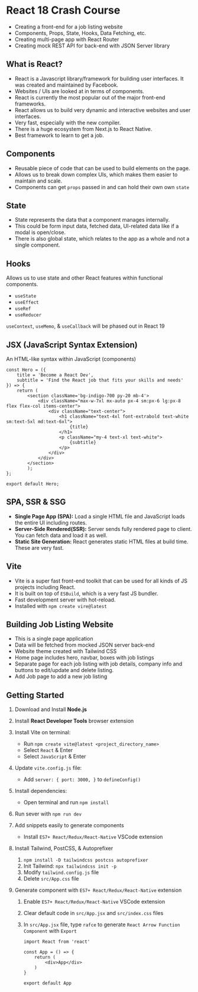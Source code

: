 # React 18 Crash Course

- Creating a front-end for a job listing website    
- Components, Props, State, Hooks, Data Fetching, etc.
- Creating multi-page app with React Router
- Creating mock REST API for back-end with JSON Server library

## What is React?

- React is a Javascript library/framework for building user interfaces. It was created and maintained by Facebook.
- Websites / UIs are looked at in terms of components.
- React is currently the most popular out of the major front-end frameworks.
- React allows us to build very dynamic and interactive websites and user interfaces.
- Very fast, especially with the new compiler.
- There is a huge ecosystem from Next.js to React Native.
- Best framework to learn to get a job.

## Components

- Reusable piece of code that can be used to build elements on the page.
- Allows us to break down complex UIs, which makes them easier to maintain and scale.
- Components can get `props` passed in and can hold their own own `state`

## State

- State represents the data that a component manages internally.
- This could be form input data, fetched data, UI-related data like if a modal is open/close.
- There is also global state, which relates to the app as a whole and not a single component.

## Hooks 
Allows us to use state and other React features within functional components.

- `useState`
- `useEffect`
- `useRef`
- `useReducer`

`useContext`, `useMemo`, & `useCallback` will be phased out in React 19


## JSX (JavaScript Syntax Extension)

An HTML-like syntax within JavaScript (components)

``` 
const Hero = ({
    title = 'Become a React Dev',
    subtitle = 'Find the React job that fits your skills and needs'
}) => {
    return (
        <section className='bg-indigo-700 py-20 mb-4'>
            <div className="max-w-7xl mx-auto px-4 sm:px-6 lg:px-8 flex flex-col items-center">
                <div className="text-center">
                    <h1 className="text-4xl font-extrabold text-white sm:text-5xl md:text-6xl">
                        {title}
                    </h1>
                    <p className="my-4 text-xl text-white">
                        {subtitle}
                    </p>
                </div>
            </div>
        </section>    
        );
};

export default Hero;
```


## SPA, SSR & SSG

- **Single Page App (SPA):** Load a single HTML file and JavaScript loads the entire UI including routes.
- **Server-Side Rendered(SSR):** Server sends fully rendered page to client. You can fetch data and load it as well.
- **Static Site Generation:** React generates static HTML files at build time. These are very fast.
  
## Vite

- Vite is a super fast front-end toolkit that can be used for all kinds of JS projects including React.
- It is built on top of `ESBuild`, which is a very fast JS bundler.
- Fast development server with hot-reload.
- Installed with `npm create vire@latest`

## Building Job Listing Website

- This is a single page application
- Data will be fetched from mocked JSON server back-end
- Website theme created with Tailwind CSS
- Home page includes hero, navbar, boxes with job listings
- Separate page for each job listing with job details, company info and buttons to edit/update and delete listing.
- Add Job page to add a new job listing

## Getting Started

1. Download and Install **Node.js**

2. Install **React Developer Tools** browser extension

3. Install Vite on terminal:
    - Run `npm create vite@latest <project_directory_name>`
    - Select `React` & Enter
    - Select `JavaScript` & Enter

4. Update `vite.config.js` file:
    - Add `server: { port: 3000, }` to `defineConfig()`

5. Install dependencies:
    - Open terminal and run `npm install`

6. Run sever with `npm run dev`

7. Add snippets easily to generate components
    - Install `ES7+ React/Redux/React-Native` VSCode extension

8. Install Tailwind, PostCSS, & Autoprefixer
    1. `npm install -D tailwindcss postcss autoprefixer`
    2. Init Tailwind: `npx tailwindcss init -p`
    3. Modify `tailwind.config.js` file
    4. Delete `src/App.css` file
         
9. Generate component with `ES7+ React/Redux/React-Native` extension

    1. Enable `ES7+ React/Redux/React-Native` VSCode extension

    2. Clear default code in `src/App.jsx` and `src/index.css` files

    3. In `src/App.jsx` file, type `rafce` to generate `React Arrow Function Component` with `Export`
        ```
        import React from 'react'

        const App = () => {
            return (
                <div>App</div>
            )
        }

        export default App
        ```

